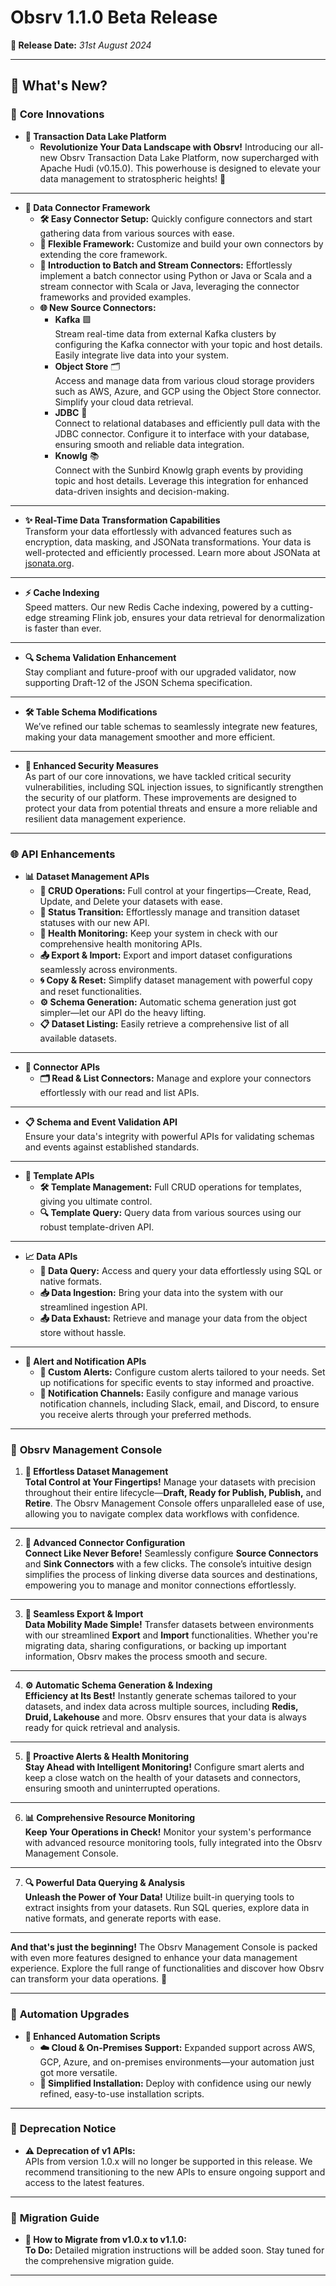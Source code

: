 # Obsrv 1.1.0 Beta Release

**📅 Release Date:** _31st August 2024_

***

## 🌟 **What's New?**

### 🚀 **Core Innovations**

* **🌟 Transaction Data Lake Platform**
  * **Revolutionize Your Data Landscape with Obsrv!** Introducing our all-new Obsrv Transaction Data Lake Platform, now supercharged with Apache Hudi (v0.15.0). This powerhouse is designed to elevate your data management to stratospheric heights! 🌌

***

* **🔗 Data Connector Framework**
  * **🛠️ Easy Connector Setup:** Quickly configure connectors and start gathering data from various sources with ease.
  * **🔧 Flexible Framework:** Customize and build your own connectors by extending the core framework.
  * **🌟 Introduction to Batch and Stream Connectors:** Effortlessly implement a batch connector using Python or Java or Scala and a stream connector with Scala or Java, leveraging the connector frameworks and provided examples.
  * **🌐 New Source Connectors:**
    * **Kafka** 🟪\
      Stream real-time data from external Kafka clusters by configuring the Kafka connector with your topic and host details. Easily integrate live data into your system.
    * **Object Store** 🗂️\
      Access and manage data from various cloud storage providers such as AWS, Azure, and GCP using the Object Store connector. Simplify your cloud data retrieval.
    * **JDBC** 🔗\
      Connect to relational databases and efficiently pull data with the JDBC connector. Configure it to interface with your database, ensuring smooth and reliable data integration.
    * **Knowlg** 📚\
      Connect with the Sunbird Knowlg graph events by providing topic and host details. Leverage this integration for enhanced data-driven insights and decision-making.

***

* **✨ Real-Time Data Transformation Capabilities**\
  Transform your data effortlessly with advanced features such as encryption, data masking, and JSONata transformations. Your data is well-protected and efficiently processed. Learn more about JSONata at [jsonata.org](https://jsonata.org/).

***

* **⚡ Cache Indexing**\
  Speed matters. Our new Redis Cache indexing, powered by a cutting-edge streaming Flink job, ensures your data retrieval for denormalization is faster than ever.

***

* **🔍 Schema Validation Enhancement**\
  Stay compliant and future-proof with our upgraded validator, now supporting Draft-12 of the JSON Schema specification.

***

* **🛠️ Table Schema Modifications**\
  We’ve refined our table schemas to seamlessly integrate new features, making your data management smoother and more efficient.

***

* **🔐 Enhanced Security Measures**\
  As part of our core innovations, we have tackled critical security vulnerabilities, including SQL injection issues, to significantly strengthen the security of our platform. These improvements are designed to protect your data from potential threats and ensure a more reliable and resilient data management experience.

***

### 🌐 **API Enhancements**

* **📊 Dataset Management APIs**
  * **📁 CRUD Operations:** Full control at your fingertips—Create, Read, Update, and Delete your datasets with ease.
  * **🔄 Status Transition:** Effortlessly manage and transition dataset statuses with our new API.
  * **🔎 Health Monitoring:** Keep your system in check with our comprehensive health monitoring APIs.
  * **📤 Export & Import:** Export and import dataset configurations seamlessly across environments.
  * **🌀 Copy & Reset:** Simplify dataset management with powerful copy and reset functionalities.
  * **⚙️ Schema Generation:** Automatic schema generation just got simpler—let our API do the heavy lifting.
  * **📋 Dataset Listing:** Easily retrieve a comprehensive list of all available datasets.

***

* **🔌 Connector APIs**
  * **🗂️ Read & List Connectors:** Manage and explore your connectors effortlessly with our read and list APIs.

***

* **📋 Schema and Event Validation API**\
  Ensure your data's integrity with powerful APIs for validating schemas and events against established standards.

***

* **🧩 Template APIs**
  * **🛠️ Template Management:** Full CRUD operations for templates, giving you ultimate control.
  * **🔍 Template Query:** Query data from various sources using our robust template-driven API.

***

* **📈 Data APIs**
  * **🔎 Data Query:** Access and query your data effortlessly using SQL or native formats.
  * **📥 Data Ingestion:** Bring your data into the system with our streamlined ingestion API.
  * **📤 Data Exhaust:** Retrieve and manage your data from the object store without hassle.

***

* **🚨 Alert and Notification APIs**
  * **🔔 Custom Alerts:** Configure custom alerts tailored to your needs. Set up notifications for specific events to stay informed and proactive.
  * **📢 Notification Channels:** Easily configure and manage various notification channels, including Slack, email, and Discord, to ensure you receive alerts through your preferred methods.

***

### 🔧 **Obsrv Management Console**

1. **🚀 Effortless Dataset Management**\
   **Total Control at Your Fingertips!** Manage your datasets with precision throughout their entire lifecycle—**Draft, Ready for Publish, Publish,** and **Retire**. The Obsrv Management Console offers unparalleled ease of use, allowing you to navigate complex data workflows with confidence.

***

2. **🔗 Advanced Connector Configuration**\
   **Connect Like Never Before!** Seamlessly configure **Source Connectors** and **Sink Connectors** with a few clicks. The console’s intuitive design simplifies the process of linking diverse data sources and destinations, empowering you to manage and monitor connections effortlessly.

***

3. **🔄 Seamless Export & Import**\
   **Data Mobility Made Simple!** Transfer datasets between environments with our streamlined **Export** and **Import** functionalities. Whether you're migrating data, sharing configurations, or backing up important information, Obsrv makes the process smooth and secure.

***

4. **⚙️ Automatic Schema Generation & Indexing**\
   **Efficiency at Its Best!** Instantly generate schemas tailored to your datasets, and index data across multiple sources, including **Redis, Druid, Lakehouse** and more. Obsrv ensures that your data is always ready for quick retrieval and analysis.

***

5. **🚨 Proactive Alerts & Health Monitoring**\
   **Stay Ahead with Intelligent Monitoring!** Configure smart alerts and keep a close watch on the health of your datasets and connectors, ensuring smooth and uninterrupted operations.

***

6. **📊 Comprehensive Resource Monitoring**\
   **Keep Your Operations in Check!** Monitor your system's performance with advanced resource monitoring tools, fully integrated into the Obsrv Management Console.

***

7. **🔍 Powerful Data Querying & Analysis**\
   **Unleash the Power of Your Data!** Utilize built-in querying tools to extract insights from your datasets. Run SQL queries, explore data in native formats, and generate reports with ease.

***

**And that's just the beginning!** The Obsrv Management Console is packed with even more features designed to enhance your data management experience. Explore the full range of functionalities and discover how Obsrv can transform your data operations. 🌟

***

### 🔧 **Automation Upgrades**

* **🚀 Enhanced Automation Scripts**
  * **☁️ Cloud & On-Premises Support:** Expanded support across AWS, GCP, Azure, and on-premises environments—your automation just got more versatile.
  * **🔧 Simplified Installation:** Deploy with confidence using our newly refined, easy-to-use installation scripts.

***

### 🚫 **Deprecation Notice**

* **⚠️ Deprecation of v1 APIs:**\
  APIs from version 1.0.x will no longer be supported in this release. We recommend transitioning to the new APIs to ensure ongoing support and access to the latest features.

***

### 🔄 **Migration Guide**

* **🔧 How to Migrate from v1.0.x to v1.1.0:**\
  **To Do:** Detailed migration instructions will be added soon. Stay tuned for the comprehensive migration guide.

***
